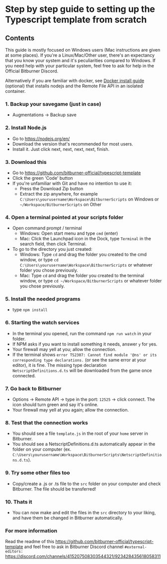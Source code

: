 # Step by step guide to setting up the Typescript template from scratch

## Contents

This guide is mostly focused on Windows users (Mac instructions are given at some places).
If you're a Linux/Mac/Other user, there's an expectancy that you know your system and it's peculiarities compared to Windows.
If you need help with your particular system, feel free to ask for help in the Official Bitburner Discord.

Alternatively if you are familiar with docker, see [Docker install guide](DockerGuide.md) (optional) that installs nodejs and the Remote File API in an isolated container.

### 1. Backup your savegame (just in case)

- Augmentations -> Backup save

### 2. Install Node.js

- Go to <https://nodejs.org/en/>  
- Download the version that's recommended for most users.
- Install it. Just click next, next, next, next, finish.

### 3. Download this

- Go to <https://github.com/bitburner-official/typescript-template>  
- Click the green 'Code' button
- If you're unfamiliar with Git and have no intention to use it:
  - Press the Download Zip button
  - Extract the zip anywhere, for example `C:\Users\yourusername\Workspace\BitburnerScripts` on Windows or `~/Workspace/BitburnerScripts` on Other

### 4. Open a terminal pointed at your scripts folder

- Open command prompt / terminal
  - Windows: Open start menu and type `cmd` (enter)  
  - Mac: Click the Launchpad icon in the Dock, type `Terminal` in the search field, then click Terminal.
- To go to the directory you just created:  
  - Windows: Type `cd` and drag the folder you created to the cmd window, or type `cd C:\Users\yourusername\Workspace\BitburnerScripts` or whatever folder you chose previously.  
  - Mac: Type `cd` and drag the folder you created to the terminal window, or type `cd ~/Workspace/BitburnerScripts` or whatever folder you chose previously.

### 5. Install the needed programs

- type `npm install`

### 6. Starting the watch services

- In the terminal you opened, run the command `npm run watch` in your folder.
- If NPM asks if you want to install something it needs, answer `y` for yes.
- Your firewall may yell at you; allow the connection.
- If the terminal shows `error TS2307: Cannot find module '@ns' or its corresponding type declarations.` (or see the same error at your editor), it is fine. The missing type declaration `NetscriptDefinitions.d.ts` will be downloaded from the game once connected.

### 7. Go back to Bitburner

- Options -> Remote API -> type in the port: `12525` -> click connect. The icon should turn green and say it's online.
- Your firewall may yell at you again; allow the connection.

### 8. Test that the connection works

- You should see a file `template.js` in the root of your `home` server in Bitburner.
- You should see a NetscriptDefinitions.d.ts automatically appear in the folder on your computer (ex. `C:\Users\yourusername\Workspace\BitburnerScripts\NetscriptDefinitions.d.ts`).

### 9. Try some other files too

- Copy/create a .js or .ts file to the `src` folder on your computer and check Bitburner. The file should be transferred!

### 10. Thats it

- You can now make and edit the files in the `src` directory to your liking, and have them be changed in Bitburner automatically.

### For more information

Read the readme of this <https://github.com/bitburner-official/typescript-template> and feel free to ask in Bitburner Discord channel `#external-editors:` <https://discord.com/channels/415207508303544321/923428435618058311>
